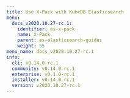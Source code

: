 ```yaml
---
title: Use X-Pack with KubeDB Elasticsearch
menu:
  docs_v2020.10.27-rc.1:
    identifier: es-x-pack
    name: X-Pack
    parent: es-elasticsearch-guides
    weight: 55
menu_name: docs_v2020.10.27-rc.1
info:
  cli: v0.14.0-rc.1
  community: v0.14.0-rc.1
  enterprise: v0.1.0-rc.1
  installer: v0.14.0-rc.1
  version: v2020.10.27-rc.1
---
```


